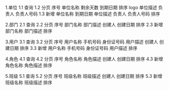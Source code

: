 1.单位
1.1 查询
1.2 分页
序号 单位名称 剩余天数 到期日期 排序 logo 单位描述 负责人 负责人号码
1.3 新增
单位名称 到期日期 单位描述 负责人 负责人号码 排序

2.部门
2.1 查询
2.2 分页
序号 部门名称 部门描述 创建人 创建日期 排序
2.3 新增
部门名称 部门描述 排序

3.用户
3.1 查询
3.2 分页
序号 用户名称 手机号码 身份证号码 用户描述 创建人 创建日期 排序
3.3 新增
用户名称 手机号码 身份证号码 用户描述 排序

4.角色
4.1 查询
4.2 分页
序号 角色名称 角色描述 创建人 创建日期 排序
4.3 新增
角色名称 角色描述 排序

5.班级
5.1 查询
5.2 分页
序号 班级名称 班级描述 创建人 创建日期 排序
5.3 新增
班级名称 班级描述 排序
